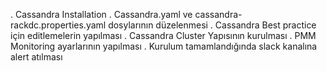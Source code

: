 
. Cassandra Installation
. Cassandra.yaml ve cassandra-rackdc.properties.yaml dosylarının düzelenmesi
. Cassandra Best practice için editlemelerin yapılması
. Cassandra Cluster Yapısının kurulması
. PMM Monitoring ayarlarının yapılması
. Kurulum tamamlandığında  slack kanalına alert atılması
